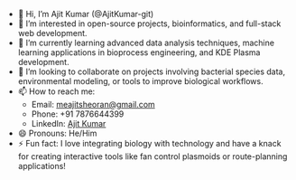 - 👋 Hi, I’m Ajit Kumar (@AjitKumar-git)  
- 👀 I’m interested in open-source projects, bioinformatics, and full-stack web development.  
- 🌱 I’m currently learning advanced data analysis techniques, machine learning applications in bioprocess engineering, and KDE Plasma development.  
- 💞️ I’m looking to collaborate on projects involving bacterial species data, environmental modeling, or tools to improve biological workflows.  
- 📫 How to reach me:  
  - Email: meajitsheoran@gmail.com  
  - Phone: +91 7876644399  
  - LinkedIn: [Ajit Kumar](https://www.linkedin.com/in/ajit-kumar-9578951a5)  
- 😄 Pronouns: He/Him  
- ⚡ Fun fact: I love integrating biology with technology and have a knack for creating interactive tools like fan control plasmoids or route-planning applications!  

